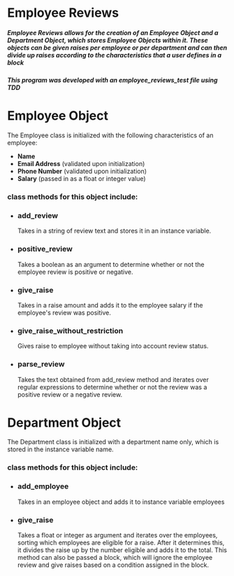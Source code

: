 <h1>Employee Reviews</h1>
<h5>Employee Reviews allows for the creation of an Employee Object and a Department Object, which stores Employee Objects within it.  These objects can be given raises per employee or per department and can then divide up raises according to the characteristics that a user defines in a block</h5>

<h5>This program was developed with an employee_reviews_test file using TDD</h5>

<h1>Employee Object</h1>
<p>The Employee class is initialized with the following characteristics of an employee:</p>
<ul>
<li><strong>Name</strong></li>
<li><strong>Email Address</strong> (validated upon initialization)</li>
<li><strong>Phone Number</strong> (validated upon initialization)</li>
<li><strong>Salary</strong> (passed in as a float or integer value)</li>
</ul>
<h3>class methods for this object include: </h3>
<ul>
<li><h3>add_review</h3><p>Takes in a string of review text and stores it in an instance variable.</p></li>
<li><h3>positive_review</h3><p>Takes a boolean as an argument to determine whether or not the employee review is positive or negative.</p></li>
<li><h3>give_raise</h3><p>Takes in a raise amount and adds it to the employee salary if the employee's review was positive.</p></li>
<li><h3>give_raise_without_restriction</h3><p>Gives raise to employee without taking into account review status.</p></li>
<li><h3>parse_review</h3>Takes the text obtained from add_review method and iterates over regular expressions to determine whether or not the review was a positive review or a negative review.</p></li>
</ul>

<h1>Department Object</h1>
<p>The Department class is initialized with a department name only, which is stored in the instance variable name.</p>

<h3>class methods for this object include:</h3>

<ul>
<li><h3>add_employee</h3><p>Takes in an employee object and adds it to instance variable employees</p></li>
<li><h3>give_raise</h3><p>Takes a float or integer as argument and iterates over the employees, sorting which employees are eligible for a raise.  After it determines this, it divides the raise up by the number eligible and adds it to the total.  This method can also be passed a block, which will ignore the employee review and give raises based on a condition assigned in the block.</p></li>

</ul>

